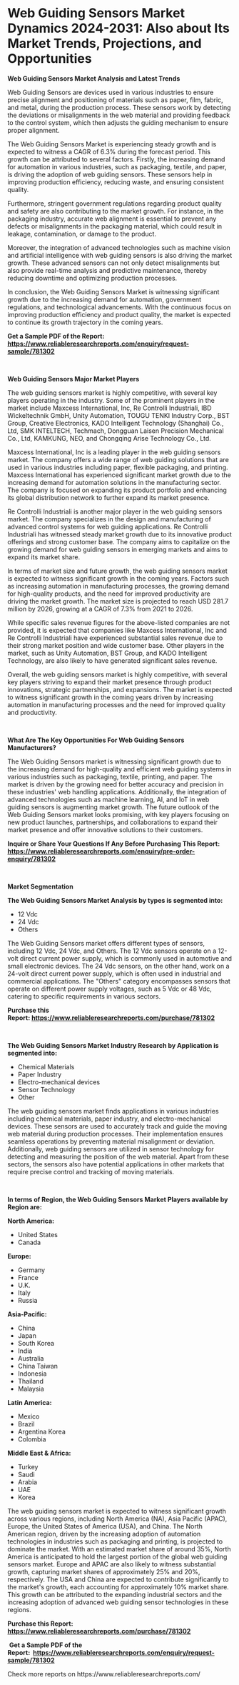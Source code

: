 <p><h1>Web Guiding Sensors Market Dynamics 2024-2031: Also about Its Market Trends, Projections, and Opportunities</h1></p><p><strong>Web Guiding Sensors Market Analysis and Latest Trends</strong></p>
<p><p>Web Guiding Sensors are devices used in various industries to ensure precise alignment and positioning of materials such as paper, film, fabric, and metal, during the production process. These sensors work by detecting the deviations or misalignments in the web material and providing feedback to the control system, which then adjusts the guiding mechanism to ensure proper alignment.</p><p>The Web Guiding Sensors Market is experiencing steady growth and is expected to witness a CAGR of 6.3% during the forecast period. This growth can be attributed to several factors. Firstly, the increasing demand for automation in various industries, such as packaging, textile, and paper, is driving the adoption of web guiding sensors. These sensors help in improving production efficiency, reducing waste, and ensuring consistent quality.</p><p>Furthermore, stringent government regulations regarding product quality and safety are also contributing to the market growth. For instance, in the packaging industry, accurate web alignment is essential to prevent any defects or misalignments in the packaging material, which could result in leakage, contamination, or damage to the product.</p><p>Moreover, the integration of advanced technologies such as machine vision and artificial intelligence with web guiding sensors is also driving the market growth. These advanced sensors can not only detect misalignments but also provide real-time analysis and predictive maintenance, thereby reducing downtime and optimizing production processes.</p><p>In conclusion, the Web Guiding Sensors Market is witnessing significant growth due to the increasing demand for automation, government regulations, and technological advancements. With the continuous focus on improving production efficiency and product quality, the market is expected to continue its growth trajectory in the coming years.</p></p>
<p><strong>Get a Sample PDF of the Report:&nbsp; <a href="https://www.reliableresearchreports.com/enquiry/request-sample/781302">https://www.reliableresearchreports.com/enquiry/request-sample/781302</a></strong></p>
<p>&nbsp;</p>
<p><strong>Web Guiding Sensors Major Market Players</strong></p>
<p><p>The web guiding sensors market is highly competitive, with several key players operating in the industry. Some of the prominent players in the market include Maxcess International, Inc, Re Controlli Industriali, IBD Wickeltechnik GmbH, Unity Automation, TOUGU TENKI Industry Corp., BST Group, Creative Electronics, KADO Intelligent Technology (Shanghai) Co., Ltd, SMK INTELTECH, Techmach, Dongguan Laisen Precision Mechanical Co., Ltd, KAMKUNG, NEO, and Chongqing Arise Technology Co., Ltd.</p><p>Maxcess International, Inc is a leading player in the web guiding sensors market. The company offers a wide range of web guiding solutions that are used in various industries including paper, flexible packaging, and printing. Maxcess International has experienced significant market growth due to the increasing demand for automation solutions in the manufacturing sector. The company is focused on expanding its product portfolio and enhancing its global distribution network to further expand its market presence. </p><p>Re Controlli Industriali is another major player in the web guiding sensors market. The company specializes in the design and manufacturing of advanced control systems for web guiding applications. Re Controlli Industriali has witnessed steady market growth due to its innovative product offerings and strong customer base. The company aims to capitalize on the growing demand for web guiding sensors in emerging markets and aims to expand its market share.</p><p>In terms of market size and future growth, the web guiding sensors market is expected to witness significant growth in the coming years. Factors such as increasing automation in manufacturing processes, the growing demand for high-quality products, and the need for improved productivity are driving the market growth. The market size is projected to reach USD 281.7 million by 2026, growing at a CAGR of 7.3% from 2021 to 2026.</p><p>While specific sales revenue figures for the above-listed companies are not provided, it is expected that companies like Maxcess International, Inc and Re Controlli Industriali have experienced substantial sales revenue due to their strong market position and wide customer base. Other players in the market, such as Unity Automation, BST Group, and KADO Intelligent Technology, are also likely to have generated significant sales revenue.</p><p>Overall, the web guiding sensors market is highly competitive, with several key players striving to expand their market presence through product innovations, strategic partnerships, and expansions. The market is expected to witness significant growth in the coming years driven by increasing automation in manufacturing processes and the need for improved quality and productivity.</p></p>
<p>&nbsp;</p>
<p><strong>What Are The Key Opportunities For Web Guiding Sensors Manufacturers?</strong></p>
<p><p>The Web Guiding Sensors market is witnessing significant growth due to the increasing demand for high-quality and efficient web guiding systems in various industries such as packaging, textile, printing, and paper. The market is driven by the growing need for better accuracy and precision in these industries' web handling applications. Additionally, the integration of advanced technologies such as machine learning, AI, and IoT in web guiding sensors is augmenting market growth. The future outlook of the Web Guiding Sensors market looks promising, with key players focusing on new product launches, partnerships, and collaborations to expand their market presence and offer innovative solutions to their customers.</p></p>
<p><strong>Inquire or Share Your Questions If Any Before Purchasing This Report: <a href="https://www.reliableresearchreports.com/enquiry/pre-order-enquiry/781302">https://www.reliableresearchreports.com/enquiry/pre-order-enquiry/781302</a></strong></p>
<p>&nbsp;</p>
<p><strong>Market Segmentation</strong></p>
<p><strong>The Web Guiding Sensors Market Analysis by types is segmented into:</strong></p>
<p><ul><li>12 Vdc</li><li>24 Vdc</li><li>Others</li></ul></p>
<p><p>The Web Guiding Sensors market offers different types of sensors, including 12 Vdc, 24 Vdc, and Others. The 12 Vdc sensors operate on a 12-volt direct current power supply, which is commonly used in automotive and small electronic devices. The 24 Vdc sensors, on the other hand, work on a 24-volt direct current power supply, which is often used in industrial and commercial applications. The "Others" category encompasses sensors that operate on different power supply voltages, such as 5 Vdc or 48 Vdc, catering to specific requirements in various sectors.</p></p>
<p><strong>Purchase this Report:&nbsp;<a href="https://www.reliableresearchreports.com/purchase/781302">https://www.reliableresearchreports.com/purchase/781302</a></strong></p>
<p>&nbsp;</p>
<p><strong>The Web Guiding Sensors Market Industry Research by Application is segmented into:</strong></p>
<p><ul><li>Chemical Materials</li><li>Paper Industry</li><li>Electro-mechanical devices</li><li>Sensor Technology</li><li>Other</li></ul></p>
<p><p>The web guiding sensors market finds applications in various industries including chemical materials, paper industry, and electro-mechanical devices. These sensors are used to accurately track and guide the moving web material during production processes. Their implementation ensures seamless operations by preventing material misalignment or deviation. Additionally, web guiding sensors are utilized in sensor technology for detecting and measuring the position of the web material. Apart from these sectors, the sensors also have potential applications in other markets that require precise control and tracking of moving materials.</p></p>
<p>&nbsp;</p>
<p><strong>In terms of Region, the Web Guiding Sensors Market Players available by Region are:</strong></p>
<p>
    <p> <strong> North America: </strong>
        <ul>
            <li>United States</li>
            <li>Canada</li>
        </ul>
        </p> 
    <p> <strong> Europe: </strong>
        <ul>
            <li>Germany</li>
            <li>France</li>
            <li>U.K.</li>
            <li>Italy</li>
            <li>Russia</li>
        </ul>
        </p> 
    <p> <strong> Asia-Pacific: </strong>
        <ul>
            <li>China</li>
            <li>Japan</li>
            <li>South Korea</li>
            <li>India</li>
            <li>Australia</li>
            <li>China Taiwan</li>
            <li>Indonesia</li>
            <li>Thailand</li>
            <li>Malaysia</li>
        </ul>
        </p> 
    <p> <strong> Latin America: </strong>
        <ul>
            <li>Mexico</li>
            <li>Brazil</li>
            <li>Argentina Korea</li>
            <li>Colombia</li>
        </ul>
        </p> 
    <p> <strong> Middle East & Africa: </strong>
        <ul>
            <li>Turkey</li>
            <li>Saudi</li>
            <li>Arabia</li>
            <li>UAE</li>
            <li>Korea</li>
        </ul>
    </p>
    </p>
<p><p>The web guiding sensors market is expected to witness significant growth across various regions, including North America (NA), Asia Pacific (APAC), Europe, the United States of America (USA), and China. The North American region, driven by the increasing adoption of automation technologies in industries such as packaging and printing, is projected to dominate the market. With an estimated market share of around 35%, North America is anticipated to hold the largest portion of the global web guiding sensors market. Europe and APAC are also likely to witness substantial growth, capturing market shares of approximately 25% and 20%, respectively. The USA and China are expected to contribute significantly to the market's growth, each accounting for approximately 10% market share. This growth can be attributed to the expanding industrial sectors and the increasing adoption of advanced web guiding sensor technologies in these regions.</p></p>
<p><strong>Purchase this Report: <a href="https://www.reliableresearchreports.com/purchase/781302">https://www.reliableresearchreports.com/purchase/781302</a></strong></p>
<p>&nbsp;<strong>Get a Sample PDF of the Report:&nbsp;&nbsp;<a href="https://www.reliableresearchreports.com/enquiry/request-sample/781302">https://www.reliableresearchreports.com/enquiry/request-sample/781302</a></strong></p>
<p><strong></strong></p>
<p>Check more reports on https://www.reliableresearchreports.com/</p>